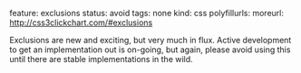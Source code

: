 feature: exclusions
status: avoid
tags: none
kind: css
polyfillurls:
moreurl: http://css3clickchart.com/#exclusions

Exclusions are new and exciting, but very much in flux. Active development to get an implementation out is on-going, but again, please avoid using this until there are stable implementations in the wild.
